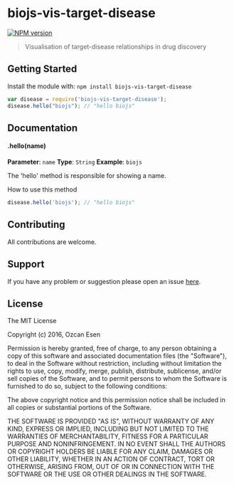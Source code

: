 # biojs-vis-target-disease

[![NPM version](http://img.shields.io/npm/v/biojs-vis-target-disease.svg)](https://www.npmjs.org/package/biojs-vis-target-disease) 

> Visualisation of target-disease relationships in drug discovery

## Getting Started
Install the module with: `npm install biojs-vis-target-disease`

```javascript
var disease = require('biojs-vis-target-disease');
disease.hello("biojs"); // "hello biojs"
```

## Documentation

#### .hello(name)

**Parameter**: `name`
**Type**: `String`
**Example**: `biojs`

The 'hello' method is responsible for showing a name.

How to use this method

```javascript
disease.hello('biojs'); // "hello biojs"
```

## Contributing

All contributions are welcome.

## Support

If you have any problem or suggestion please open an issue [here](https://github.com/ozcanesen/biojs-vis-target-disease/issues).

## License 

The MIT License

Copyright (c) 2016, Ozcan Esen

Permission is hereby granted, free of charge, to any person
obtaining a copy of this software and associated documentation
files (the "Software"), to deal in the Software without
restriction, including without limitation the rights to use,
copy, modify, merge, publish, distribute, sublicense, and/or sell
copies of the Software, and to permit persons to whom the
Software is furnished to do so, subject to the following
conditions:

The above copyright notice and this permission notice shall be
included in all copies or substantial portions of the Software.

THE SOFTWARE IS PROVIDED "AS IS", WITHOUT WARRANTY OF ANY KIND,
EXPRESS OR IMPLIED, INCLUDING BUT NOT LIMITED TO THE WARRANTIES
OF MERCHANTABILITY, FITNESS FOR A PARTICULAR PURPOSE AND
NONINFRINGEMENT. IN NO EVENT SHALL THE AUTHORS OR COPYRIGHT
HOLDERS BE LIABLE FOR ANY CLAIM, DAMAGES OR OTHER LIABILITY,
WHETHER IN AN ACTION OF CONTRACT, TORT OR OTHERWISE, ARISING
FROM, OUT OF OR IN CONNECTION WITH THE SOFTWARE OR THE USE OR
OTHER DEALINGS IN THE SOFTWARE.

